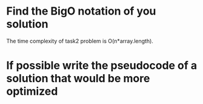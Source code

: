 # Find the BigO notation of you solution
The time complexity of task2 problem is O(n*array.length).

# If possible write the pseudocode of a solution that would be more optimized
